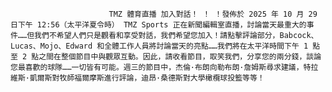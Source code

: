                           TMZ 體育直播 加入對話！ ！ ！發佈於 2025 年 10 月 29 日下午 12:56（太平洋夏令時） TMZ Sports 正在新聞編輯室直播，討論當天最重大的事件……但我們不希望人們只是觀看和享受對話，我們希望您加入！請點擊評論部分，Babcock、Lucas、Mojo、Edward 和全體工作人員將討論當天的亮點……我們將在太平洋時間下午 1 點至 2 點之間在整個節目中與觀眾互動。因此，請收看節目，取笑我們，分享您的兩分錢，談論您最喜歡的球隊……一切皆有可能。週三的節目中，杰倫·布朗向勒布朗·詹姆斯尋求建議，特拉維斯·凱爾斯對牧師福爾摩斯進行評論，迪昂·桑德斯對大學橄欖球投籃等等！
